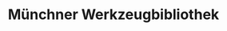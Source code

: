 ---
title: "Münchner Werkzeugbibliothek"
url: /muenchen/muenchner-werkzeugbibliothek/
shop: Werkzeuge
---